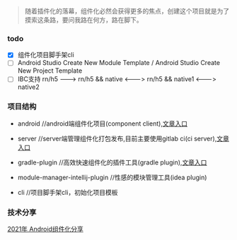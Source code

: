 > 随着插件化的落幕，组件化必然会获得更多的焦点，创建这个项目就是为了摸索这条路，要问我路在何方，路在脚下。

### todo
- [x] 组件化项目脚手架cli
- [ ] Android Studio Create New Module Template  / Android Studio Create New Project Template
- [ ] IBC支持 rn/h5 ---> rn/h5 && native <---> rn/h5 && native1 <---> native2

### 项目结构

- android //android端组件化项目(component client),[文章入口](/android/README.md)

- server //server端管理组件化打包发布,目前主要使用gitlab ci(ci server),[文章入口](/server/README.md)

- gradle-plugin //高效快速组件化的插件工具(gradle plugin),[文章入口](/gradle-plugin/README.md)

- module-manager-intellij-plugin //性感的模块管理工具(idea plugin)
- cli //项目脚手架cli，初始化项目模板

### 技术分享
[2021年 Android组件化分享](https://jamesfchen.github.io/blog/2021-12-31/shared-android-component)